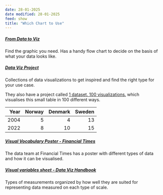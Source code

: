 ```yaml
---
date: 28-01-2025
date modified: 28-01-2025
feed: show
title: "Which Chart to Use"
---
```

##### [From Data to Viz](https://www.data-to-viz.com/)

Find the graphic you need. Has a handy flow chart to decide on the basis of what your data looks like.

##### [Data Viz Project](https://datavizproject.com/)

Collections of data visualizations to get inspired and find the right type for your use case.

They also have a project called [1 dataset. 100 visualizations.](https://100.datavizproject.com/) which visualises this small table in 100 different ways.

| Year | Norway | Denmark | Sweden |
|-----:|-------:|--------:|-------:|
| 2004 | 5      | 4       | 13     |
| 2022 | 8      | 10      | 15     |

##### [Visual Vocabulary Poster - Financial Times ](https://github.com/Financial-Times/chart-doctor/blob/main/visual-vocabulary/FT4schools_RGS.pdf)

The data team at Financial Times has a poster with different types of data and how it can be visualised.

##### [Visual variables sheet - Data Viz Handbook](https://www.dropbox.com/s/ggmmqdvnjlapke5/DVHB_VisualVariables_A3.pdf?dl=0)

Types of measurements organized by how well they are suited for representing data measured on each type of scale.